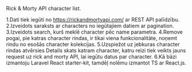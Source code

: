 Rick & Morty API character list.

1.Dati tiek iegūti no https://rickandmortyapi.com/ ar REST API palīdzību.
2.Izveidots saraksts ar characters no iegūtajiem datiem ar pagination.
3.Izveidots search, kurš meklē character pēc name parametra.
4.Remove pogai, pie katras character rindas, ir tikai viena funkcionalitāte, noņemt rindu no esošās character kolekcijas.
5.Uzspiežot uz jebkuras character rindas atvērsies Details skats katram character, katru reizi tiek veikts jauns request uz rick and morty API, lai iegūtu datus par character.
6.Kā bāzi izmantoju Laravel React starter-kit, tamdēļ nolēmu izmantot TS ar React.js.
